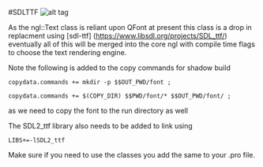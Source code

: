 #SDLTTF
![alt tag](http://nccastaff.bournemouth.ac.uk/jmacey/GraphicsLib/Demos/TTFText.png)

As the ngl::Text class is reliant upon QFont at present this class is a drop in replacment using  [sdl-ttf] (https://www.libsdl.org/projects/SDL_ttf/)
eventually all of this will be merged into the core ngl with compile time flags to choose the text rendering engine.

Note the following is added to the copy commands for shadow build

`copydata.commands += mkdir -p $$OUT_PWD/font ;`

`copydata.commands += $(COPY_DIR) $$PWD/font/* $$OUT_PWD/font/ ;`

as we need to copy the font to the run directory as well

The SDL2_ttf library also needs to be added to link using

`LIBS+=-lSDL2_ttf`

Make sure if you need to use the classes you add the same to your .pro file.
